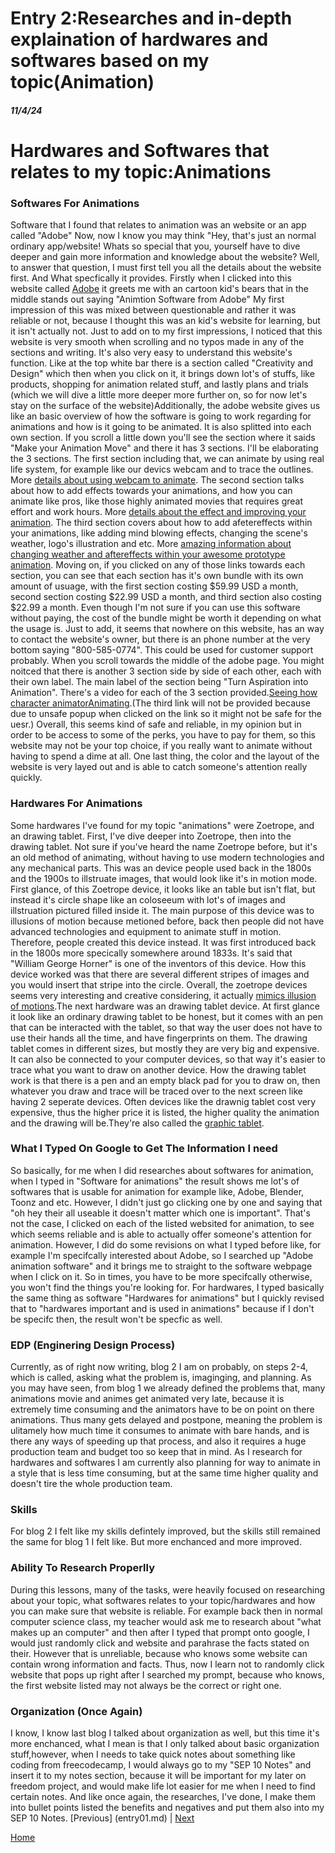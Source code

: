 # Entry 2:Researches and in-depth explaination of hardwares and softwares based on my topic(Animation)
##### 11/4/24
<h1>Hardwares and Softwares that relates to my topic:Animations</h1>

### Softwares For Animations
Software that I found that relates to animation was an website or an app called "Adobe"
Now, now I know you may think "Hey, that's just an normal ordinary app/website! Whats so special that you, yourself have to dive deeper and gain more information and knowledge about the website? Well, to answer that question, I must first tell you all the details about the website first. And What specfically it provides. Firstly when I clicked into this website called [Adobe](https://www.adobe.com/creativecloud/animation-software.html) it greets me with an cartoon kid's bears that in the middle stands out saying "Animtion Software from Adobe" My first impression of this was mixed between questionable and rather it was reliable or not, because I thought this was an kid's website for learning, but it isn't actually not. Just to add on to my first impressions, I noticed that this website is very smooth when scrolling and no typos made in any of the sections and writing. It's also very easy to understand this website's function. Like at the top white bar there is a section called "Creativity and Design" which then when you click on it, it brings down lot's of stuffs, like products, shopping for animation related stuff, and lastly plans and trials (which we will dive a little more deeper more further on, so for now let's stay on the surface of the website)Additionally, the adobe website gives us like an basic overview of how the software is going to work regarding for animations and how is it going to be animated. It is also splitted into each own section. If you scroll a little down you'll see the section where it saids "Make your Animation Move" and there it has 3 sections. I'll be elaborating the 3 sections. The first section including that, we can animate by using real life system, for example like our devics webcam and to trace the outlines. More [details about using webcam to animate](https://www.adobe.com/products/character-animator.html). The second section talks about how to add effects towards your animations, and how you can animate like pros, like those highly animated movies that requires great effort and work hours. More [details about the effect and improving your animation](https://www.adobe.com/products/animate.html). The third section covers about how to add afetereffects within your animations, like adding mind blowing effects, changing the scene's weather, logo's illustration and etc. More [amazing information about changing weather and aftereffects within your awesome prototype animation](https://www.adobe.com/products/aftereffects.html). Moving on, if you clicked on any of those links towards each section, you can see that each section has it's own bundle with its own amount of usuage, with the first section costing $59.99 USD a month, second section costing $22.99 USD a month, and third section also costing $22.99 a month. Even though I'm not sure if you can use this software without paying, the cost of the bundle might be worth it depending on what the usage is. Just to add, it seems that nowhere on this website, has an way to contact the website's owner, but there is an phone number at the very bottom saying "800-585-0774". This could be used for customer support probably. When you scroll towards the middle of the adobe page. You might noitced that there is another 3 section side by side of each other, each with their own label. The main label of the section being "Turn Aspiration into Animation".
There's a video for each of the 3 section provided.[Seeing how character animator](:https://www.adobe.com/creativecloud/animation-software.html#discover-card-character-animator )[Animating](https://www.adobe.com/creativecloud/animation-software.html#discover-card-after-effects-and-photoshop).(The third link will not be provided because due to unsafe popup when clicked on the link so it might not be safe for the uesr.) Overall, this seems kind of safe and reliable, in my opinion but in order to be access to some of the perks, you have to pay for them, so this website may not be your top choice, if you really want to animate without having to spend a dime at all. One last thing, the color and the layout of the website is very layed out and is able to catch someone's attention really quickly.
### Hardwares For Animations
Some hardwares I've found for my topic "animations" were Zoetrope, and an drawing tablet. First, I've dive deeper into Zoetrope, then into the drawing tablet. Not sure if you've heard the name Zoetrope before, but it's an old method of animating, without having to use modern technologies and any mechanical parts. This was an device people used back in the 1800s and the 1900s to illstruate images, that would look like it's in motion mode. First glance, of this Zoetrope device, it looks like an table but isn't flat, but instead it's circle shape like an coloseeum with lot's of images and illstruation pictured filled inside it. The main purpose of this device was to illusions of motion because metioned before, back then people did not have advanced technologies and equipment to animate stuff in motion. Therefore, people created this device instead. It was first introduced back in the 1800s more specically somewhere around 1833s. It's said that "William George Horner" is one of the inventors of this device. How this device worked was that there are several different stripes of images and you would insert that stripe into the circle. Overall, the zoetrope devices seems very interesting and creative considering, it actually [mimics illusion of motions](https://www.adobe.com/creativecloud/animation/discover/zoetrope-animation.html#:~:text=A%20zoetrope%20is%20a%20cylinder,the%20images%20from%20blurring%20together.).The next hardware was an drawing tablet device. At first glance it look like an ordinary drawing tablet to be honest, but it comes with an pen that can be interacted with the tablet, so that way the user does not have to use their hands all the time, and have fingerprints on them. The drawing tablet comes in different sizes, but mostly they are very big and expensive. It can also be connected to your computer devices, so that way it's easier to trace what you want to draw on another device. How the drawing tablet work is that there is a pen and an empty black pad for you to draw on, then whatever you draw and trace will be traced over to the next screen like having 2 seperate devices. Often devices like the drawnig tablet cost very expensive, thus the higher price it is listed, the higher quality the animation and the drawing will be.They're also called the [graphic tablet](https://www.xp-pen.com/blog/drawing-tablet-guide.html).
### What I Typed On Google to Get The Information I need
So basically, for me when I did researches about softwares for animation, when I typed in "Software for animations" the result shows me lot's of softwares that is usable for animation for example like, Adobe, Blender, Toonz and etc. However, I didn't just go clicking one by one and saying that "oh hey their all useable it doesn't matter which one is important". That's not the case, I clicked on each of the listed websited for animation, to see which seems reliable and is able to actually offer someone's attention for animation. However, I did do some revisions on what I typed before like, for example I'm specifcally interested about Adobe, so I searched up "Adobe animation software" and it brings me to straight to the software webpage when I click on it. So in times, you have to be more specifcally otherwise, you won't find the things you're looking for. For hardwares, I typed basically the same thing as software "Hardwares for animations" but I quickly revised that to "hardwares important and is used in animations" because if I don't be specifc then, the result won't be specfic as well.

### EDP (Enginering Design Process)
Currently, as of right now writing, blog 2 I am on probably, on steps 2-4, which is called, asking what the problem is, imaginging, and planning. As you may have seen, from blog 1 we already defined the problems that, many animations movie and animes get animated very late, because it is extremely time consuming and the animators have to be on point on there animations. Thus many gets delayed and postpone, meaning the problem is ulitamely how much time it consumes to animate with bare hands, and is there any ways of speeding up that process, and also it requires a huge production team and budget too so keep that in mind. As I research for hardwares and softwares I am currently also planning for way to animate in a style that is less time consuming, but at the same time higher quality and doesn't tire the whole production team. 
### Skills 
For blog 2 I felt like my skills defintely improved, but the skills still remained the same for blog 1 I felt like. But more enchanced and more improved. 
### Ability To Research Properlly
During this lessons, many of the tasks, were heavily focused on researching about your topic, what softwares relates to your topic/hardwares and how you can make sure that website is reliable. For example back then in normal computer science class, my teacher would ask me to research about "what makes up an computer" and then after I typed that prompt onto google, I would just randomly click and website and parahrase the facts stated on their. However that is unreliable, because who knows some website can contain wrong information and facts. Thus, now I learn not to randomly click website that pops up right after I searched my prompt, because who knows, the first website listed may not always be the correct or right one.
### Organization (Once Again)
I know, I know last blog I talked about organization as well, but this time it's more enchanced, what I mean is that I only talked about basic organization stuff,however, when I needs to take quick notes about something like coding from freecodecamp, I would always go to my "SEP 10 Notes" and insert it to my notes section, because it will be important for my later on freedom project, and would make life lot easier for me when I need to find certain notes. And like once again, the researches, I've done, I make them into bullet points listed the benefits and negatives and put them also into my SEP 10 Notes.
[Previous]
(entry01.md) | [Next](entry03.md)

[Home](../README.md)

